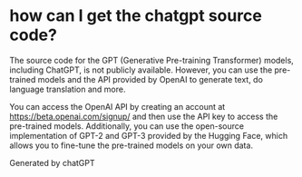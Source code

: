 # how can I get the chatgpt source code?

The source code for the GPT (Generative Pre-training Transformer) models, including ChatGPT, is not publicly available. However, you can use the pre-trained models and the API provided by OpenAI to generate text, do language translation and more.

You can access the OpenAI API by creating an account at https://beta.openai.com/signup/ and then use the API key to access the pre-trained models. Additionally, you can use the open-source implementation of GPT-2 and GPT-3 provided by the Hugging Face, which allows you to fine-tune the pre-trained models on your own data.

Generated by chatGPT
